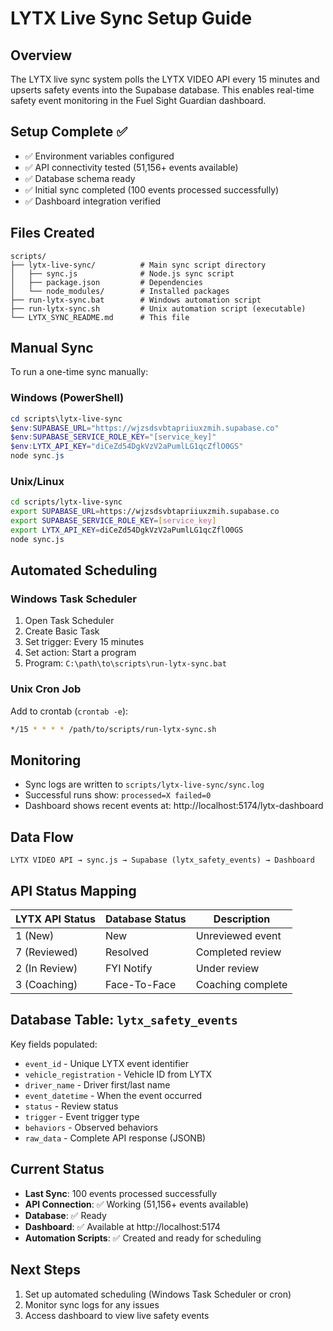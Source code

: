 # LYTX Live Sync Setup Guide

## Overview
The LYTX live sync system polls the LYTX VIDEO API every 15 minutes and upserts safety events into the Supabase database. This enables real-time safety event monitoring in the Fuel Sight Guardian dashboard.

## Setup Complete ✅
- ✅ Environment variables configured
- ✅ API connectivity tested (51,156+ events available)
- ✅ Database schema ready
- ✅ Initial sync completed (100 events processed successfully)
- ✅ Dashboard integration verified

## Files Created
```
scripts/
├── lytx-live-sync/          # Main sync script directory
│   ├── sync.js              # Node.js sync script
│   ├── package.json         # Dependencies
│   └── node_modules/        # Installed packages
├── run-lytx-sync.bat        # Windows automation script
├── run-lytx-sync.sh         # Unix automation script (executable)
└── LYTX_SYNC_README.md      # This file
```

## Manual Sync
To run a one-time sync manually:

### Windows (PowerShell)
```powershell
cd scripts\lytx-live-sync
$env:SUPABASE_URL="https://wjzsdsvbtapriiuxzmih.supabase.co"
$env:SUPABASE_SERVICE_ROLE_KEY="[service_key]"
$env:LYTX_API_KEY="diCeZd54DgkVzV2aPumlLG1qcZflO0GS"
node sync.js
```

### Unix/Linux
```bash
cd scripts/lytx-live-sync
export SUPABASE_URL=https://wjzsdsvbtapriiuxzmih.supabase.co
export SUPABASE_SERVICE_ROLE_KEY=[service_key]
export LYTX_API_KEY=diCeZd54DgkVzV2aPumlLG1qcZflO0GS
node sync.js
```

## Automated Scheduling

### Windows Task Scheduler
1. Open Task Scheduler
2. Create Basic Task
3. Set trigger: Every 15 minutes
4. Set action: Start a program
5. Program: `C:\path\to\scripts\run-lytx-sync.bat`

### Unix Cron Job
Add to crontab (`crontab -e`):
```bash
*/15 * * * * /path/to/scripts/run-lytx-sync.sh
```

## Monitoring
- Sync logs are written to `scripts/lytx-live-sync/sync.log`
- Successful runs show: `processed=X failed=0`
- Dashboard shows recent events at: http://localhost:5174/lytx-dashboard

## Data Flow
```
LYTX VIDEO API → sync.js → Supabase (lytx_safety_events) → Dashboard
```

## API Status Mapping
| LYTX API Status | Database Status | Description |
|----------------|----------------|-------------|
| 1 (New)        | New            | Unreviewed event |
| 7 (Reviewed)   | Resolved       | Completed review |
| 2 (In Review)  | FYI Notify     | Under review |
| 3 (Coaching)   | Face-To-Face   | Coaching complete |

## Database Table: `lytx_safety_events`
Key fields populated:
- `event_id` - Unique LYTX event identifier
- `vehicle_registration` - Vehicle ID from LYTX
- `driver_name` - Driver first/last name
- `event_datetime` - When the event occurred
- `status` - Review status
- `trigger` - Event trigger type
- `behaviors` - Observed behaviors
- `raw_data` - Complete API response (JSONB)

## Current Status
- **Last Sync**: 100 events processed successfully
- **API Connection**: ✅ Working (51,156+ events available)
- **Database**: ✅ Ready
- **Dashboard**: ✅ Available at http://localhost:5174
- **Automation Scripts**: ✅ Created and ready for scheduling

## Next Steps
1. Set up automated scheduling (Windows Task Scheduler or cron)
2. Monitor sync logs for any issues
3. Access dashboard to view live safety events